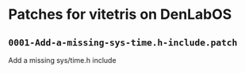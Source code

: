 # Patches for vitetris on DenLabOS

## `0001-Add-a-missing-sys-time.h-include.patch`

Add a missing sys/time.h include


